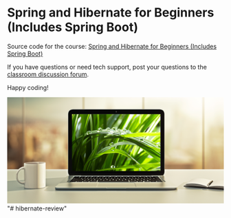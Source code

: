 # Spring and Hibernate for Beginners (Includes Spring Boot)

Source code for the course: [Spring and Hibernate for Beginners (Includes Spring Boot)](http://www.luv2code.com/spring-github)

If you have questions or need tech support, post your questions to the [classroom discussion forum](https://www.udemy.com/spring-hibernate-tutorial/learn/v4/questions).

Happy coding!

[<img src="images/spring-and-hibernate-thumbnail.png">](http://www.luv2code.com/spring-github)
"# hibernate-review" 
